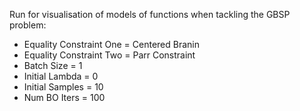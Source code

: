 Run for visualisation of models of functions when tackling the GBSP problem:

- Equality Constraint One = Centered Branin
- Equality Constraint Two = Parr Constraint
- Batch Size = 1
- Initial Lambda = 0
- Initial Samples = 10
- Num BO Iters = 100